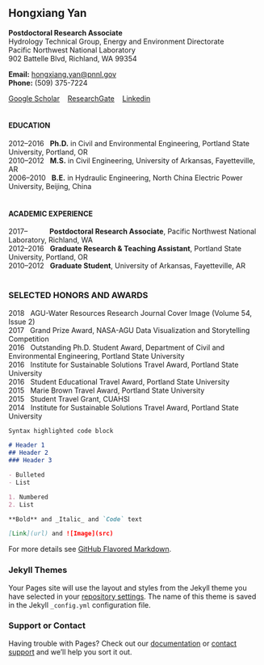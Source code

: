 ## Hongxiang Yan

**Postdoctoral Research Associate** <br />
Hydrology Technical Group, Energy and Environment Directorate <br />
Pacific Northwest National Laboratory <br />
902 Battelle Blvd, Richland, WA 99354 

**Email:** hongxiang.yan@pnnl.gov <br />
**Phone:** (509) 375-7224

[Google Scholar](https://scholar.google.com/citations?user=d4lXobIAAAAJ&hl=en)&nbsp;&nbsp;&nbsp;&nbsp;[ResearchGate](https://www.researchgate.net/profile/Hongxiang_Yan)&nbsp;&nbsp;&nbsp;&nbsp;[Linkedin](https://www.linkedin.com/in/hongxiangyan/) <br /> <br />

#### EDUCATION

2012–2016&nbsp;&nbsp;&nbsp;**Ph.D.** in Civil and Environmental Engineering, Portland State University, Portland, OR <br />
2010–2012&nbsp;&nbsp;&nbsp;**M.S.** in Civil Engineering, University of Arkansas, Fayetteville, AR <br />
2006–2010&nbsp;&nbsp;&nbsp;**B.E.** in Hydraulic Engineering, North China Electric Power University, Beijing, China <br /> <br />

#### ACADEMIC EXPERIENCE 

2017–&nbsp;&nbsp;&nbsp;&nbsp;&nbsp;&nbsp;&nbsp;&nbsp;&nbsp;&nbsp;&nbsp;**Postdoctoral Research Associate**, Pacific Northwest National Laboratory, Richland, WA <br />
2012–2016&nbsp;&nbsp;&nbsp;**Graduate Research & Teaching Assistant**, Portland State University, Portland, OR <br />
2010–2012&nbsp;&nbsp;&nbsp;**Graduate Student**, University of Arkansas, Fayetteville, AR <br /> <br />

### SELECTED HONORS AND AWARDS
2018&nbsp;&nbsp;&nbsp;AGU-Water Resources Research Journal Cover Image (Volume 54, Issue 2) <br />
2017&nbsp;&nbsp;&nbsp;Grand Prize Award, NASA-AGU Data Visualization and Storytelling Competition <br />
2016&nbsp;&nbsp;&nbsp;Outstanding Ph.D. Student Award, Department of Civil and Environmental Engineering, Portland State University <br />
2016&nbsp;&nbsp;&nbsp;Institute for Sustainable Solutions Travel Award, Portland State University <br />
2016&nbsp;&nbsp;&nbsp;Student Educational Travel Award, Portland State University <br />
2015&nbsp;&nbsp;&nbsp;Marie Brown Travel Award, Portland State University <br />
2015&nbsp;&nbsp;&nbsp;Student Travel Grant, CUAHSI <br />
2014&nbsp;&nbsp;&nbsp;Institute for Sustainable Solutions Travel Award, Portland State University














```markdown
Syntax highlighted code block

# Header 1
## Header 2
### Header 3

- Bulleted
- List

1. Numbered
2. List

**Bold** and _Italic_ and `Code` text

[Link](url) and ![Image](src)
```

For more details see [GitHub Flavored Markdown](https://guides.github.com/features/mastering-markdown/).

### Jekyll Themes

Your Pages site will use the layout and styles from the Jekyll theme you have selected in your [repository settings](https://github.com/hydro-yan/hydro-yan.github.io/settings). The name of this theme is saved in the Jekyll `_config.yml` configuration file.

### Support or Contact

Having trouble with Pages? Check out our [documentation](https://help.github.com/categories/github-pages-basics/) or [contact support](https://github.com/contact) and we’ll help you sort it out.
